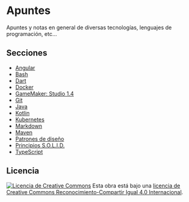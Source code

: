 # Apuntes

Apuntes y notas en general de diversas tecnologías, lenguajes de programación, etc...

## Secciones

* [Angular](.//angular//angular.md)
* [Bash](.//bash//bash.md)
* [Dart](.//dart//dart.md)
* [Docker](.//docker//docker.md)
* [GameMaker: Studio 1.4](.//gamemaker//gamemaker.md)
* [Git](.//git//git.md)
* [Java](.//java//java.md)
* [Kotlin](.//kotlin//kotlin.md)
* [Kubernetes](.//kubernetes//kubernetes.md)
* [Markdown](.//markdown//markdown.md)
* [Maven](.//maven//maven.md)
* [Patrones de diseño](.//design-patterns//design-patterns.md)
* [Principios S.O.L.I.D.](.//solid//solid.md)
* [TypeScript](.//typescript//typescript)

## Licencia

[![Licencia de Creative Commons](https://i.creativecommons.org/l/by-sa/4.0/80x15.png)](http://creativecommons.org/licenses/by-sa/4.0/)
Esta obra está bajo una [licencia de Creative Commons Reconocimiento-Compartir Igual 4.0 Internacional](http://creativecommons.org/licenses/by-sa/4.0/).
